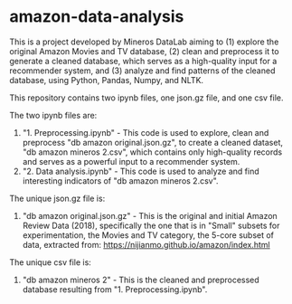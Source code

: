 # amazon-data-analysis
This is a project developed by Mineros DataLab aiming to (1) explore the original Amazon Movies and TV database, (2) clean and preprocess it to generate a cleaned database, which serves as a high-quality input for a recommender system, and (3) analyze and find patterns of the cleaned database, using Python, Pandas, Numpy, and NLTK.

This repository contains two ipynb files, one json.gz file, and one csv file.

The two ipynb files are:
1. "1. Preprocessing.ipynb" - This code is used to explore, clean and preprocess "db amazon original.json.gz", to create a cleaned dataset, "db amazon mineros 2.csv", which contains only high-quality records and serves as a powerful input to a recommender system.
2. "2. Data analysis.ipynb" - This code is used to analyze and find interesting indicators of "db amazon mineros 2.csv".

The unique json.gz file is:
1. "db amazon original.json.gz" - This is the original and initial Amazon Review Data (2018), specifically the one that is in "Small" subsets for experimentation, the Movies and TV category, the 5-core subset of data, extracted from: https://nijianmo.github.io/amazon/index.html

The unique csv file is:
1. "db amazon mineros 2" - This is the cleaned and preprocessed database resulting from "1. Preprocessing.ipynb".
